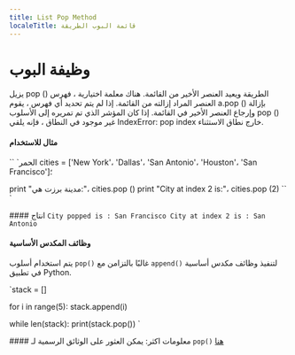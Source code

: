 ```yaml
---
title: List Pop Method
localeTitle: قائمة البوب ​​الطريقة
---
```

# وظيفة البوب

يزيل pop () الطريقة ويعيد العنصر الأخير من القائمة. هناك معلمة اختيارية ، فهرس العنصر المراد إزالته من القائمة. إذا لم يتم تحديد أي فهرس ، يقوم a.pop () بإزالة وإرجاع العنصر الأخير في القائمة. إذا كان المؤشر الذي تم تمريره إلى الأسلوب pop () غير موجود في النطاق ، فإنه يلقي IndexError: pop index خارج نطاق الاستثناء.

#### مثال للاستخدام

\`\` \`الحمر cities = \['New York'، 'Dallas'، 'San Antonio'، 'Houston'، 'San Francisco'\]؛

print "مدينة برزت هي:"، cities.pop () print "City at index 2 is:"، cities.pop (2) \`\` \`

\#### انتاج `City popped is : San Francisco City at index 2 is : San Antonio`

#### وظائف المكدس الأساسية

يتم استخدام أسلوب `pop()` غالبًا بالتزامن مع `append()` لتنفيذ وظائف مكدس أساسية في تطبيق Python.

 `stack = [] 
 
 for i in range(5): 
    stack.append(i) 
 
 while len(stack): 
    print(stack.pop()) 
` 

\#### معلومات اكثر: يمكن العثور على الوثائق الرسمية لـ `pop()` [هنا](https://docs.python.org/3.6/tutorial/datastructures.html)